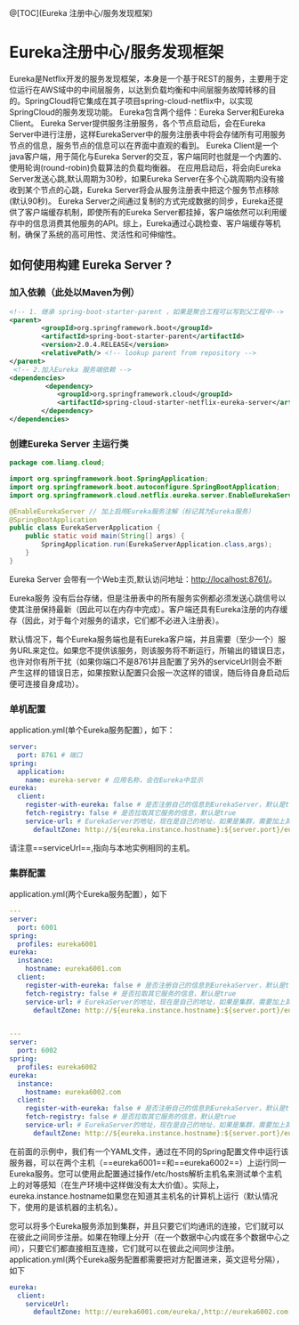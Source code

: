 @[TOC](Eureka 注册中心/服务发现框架)

# Eureka注册中心/服务发现框架

Eureka是Netflix开发的服务发现框架，本身是一个基于REST的服务，主要用于定位运行在AWS域中的中间层服务，以达到负载均衡和中间层服务故障转移的目的。SpringCloud将它集成在其子项目spring-cloud-netflix中，以实现SpringCloud的服务发现功能。
Eureka包含两个组件：Eureka Server和Eureka Client。
Eureka Server提供服务注册服务，各个节点启动后，会在Eureka Server中进行注册，这样EurekaServer中的服务注册表中将会存储所有可用服务节点的信息，服务节点的信息可以在界面中直观的看到。
Eureka Client是一个java客户端，用于简化与Eureka Server的交互，客户端同时也就是一个内置的、使用轮询(round-robin)负载算法的负载均衡器。
在应用启动后，将会向Eureka Server发送心跳,默认周期为30秒，如果Eureka Server在多个心跳周期内没有接收到某个节点的心跳，Eureka Server将会从服务注册表中把这个服务节点移除(默认90秒)。
Eureka Server之间通过复制的方式完成数据的同步，Eureka还提供了客户端缓存机制，即使所有的Eureka Server都挂掉，客户端依然可以利用缓存中的信息消费其他服务的API。综上，Eureka通过心跳检查、客户端缓存等机制，确保了系统的高可用性、灵活性和可伸缩性。

## 如何使用构建 Eureka Server ?
### 加入依赖（此处以Maven为例）
```xml
<!-- 1. 继承 spring-boot-starter-parent ，如果是聚合工程可以写到父工程中-->
<parent>
        <groupId>org.springframework.boot</groupId>
        <artifactId>spring-boot-starter-parent</artifactId>
        <version>2.0.4.RELEASE</version>
        <relativePath/> <!-- lookup parent from repository -->
</parent>
 <!-- 2.加入Eureka 服务端依赖 -->
<dependencies>
         <dependency>
            <groupId>org.springframework.cloud</groupId>
            <artifactId>spring-cloud-starter-netflix-eureka-server</artifactId>
        </dependency>
</dependencies>
```
### 创建Eureka Server 主运行类
```java
package com.liang.cloud;

import org.springframework.boot.SpringApplication;
import org.springframework.boot.autoconfigure.SpringBootApplication;
import org.springframework.cloud.netflix.eureka.server.EnableEurekaServer;

@EnableEurekaServer // 加上启用Eureka服务注解（标记其为Eureka服务）
@SpringBootApplication
public class EurekaServerApplication {
    public static void main(String[] args) {
        SpringApplication.run(EurekaServerApplication.class,args);
    }
}

```
Eureka Server 会带有一个Web主页,默认访问地址：[http://localhost:8761/](http://localhost:8761/)。

Eureka服务 没有后台存储，但是注册表中的所有服务实例都必须发送心跳信号以使其注册保持最新（因此可以在内存中完成）。客户端还具有Eureka注册的内存缓存（因此，对于每个对服务的请求，它们都不必进入注册表）。

默认情况下，每个Eureka服务端也是有Eureka客户端，并且需要（至少一个）服务URL来定位。如果您不提供该服务，则该服务将不断运行，所输出的错误日志，也许对你有所干扰（如果你端口不是8761并且配置了另外的serviceUrl则会不断产生这样的错误日志，如果按默认配置只会报一次这样的错误，随后待自身启动后便可连接自身成功）。

### 单机配置
application.yml(单个Eureka服务配置），如下：
```yml
server:
  port: 8761 # 端口
spring:
  application:
    name: eureka-server # 应用名称，会在Eureka中显示
eureka:
  client:
    register-with-eureka: false # 是否注册自己的信息到EurekaServer，默认是true
    fetch-registry: false # 是否拉取其它服务的信息，默认是true
    service-url: # EurekaServer的地址，现在是自己的地址，如果是集群，需要加上其它Server的地址。
      defaultZone: http://${eureka.instance.hostname}:${server.port}/eureka      
```
请注意==serviceUrl==,指向与本地实例相同的主机。

### 集群配置 
application.yml(两个Eureka服务配置），如下
```yml
---
server:
  port: 6001
spring:
  profiles: eureka6001
eureka:
  instance:
    hostname: eureka6001.com
  client:
    register-with-eureka: false # 是否注册自己的信息到EurekaServer，默认是true
    fetch-registry: false # 是否拉取其它服务的信息，默认是true
    service-url: # EurekaServer的地址，现在是自己的地址，如果是集群，需要加上其它Server的地址。
      defaultZone: http://${eureka.instance.hostname}:${server.port}/eureka


---
server:
  port: 6002
spring:
  profiles: eureka6002
eureka:
  instance:
    hostname: eureka6002.com
  client:
    register-with-eureka: false # 是否注册自己的信息到EurekaServer，默认是true
    fetch-registry: false # 是否拉取其它服务的信息，默认是true
    service-url: # EurekaServer的地址，现在是自己的地址，如果是集群，需要加上其它Server的地址。
      defaultZone: http://${eureka.instance.hostname}:${server.port}/eureka

```
在前面的示例中，我们有一个YAML文件，通过在不同的Spring配置文件中运行该服务器，可以在两个主机（==eureka6001==和==eureka6002==）上运行同一Eureka服务。您可以使用此配置通过操作/etc/hosts解析主机名来测试单个主机上的对等感知（在生产环境中这样做没有太大价值）。实际上，eureka.instance.hostname如果您在知道其主机名的计算机上运行（默认情况下，使用的是该机器的主机名）。

您可以将多个Eureka服务添加到集群，并且只要它们均通讯的连接，它们就可以在彼此之间同步注册。如果在物理上分开（在一个数据中心内或在多个数据中心之间），只要它们都直接相互连接，它们就可以在彼此之间同步注册。
application.yml(两个Eureka服务配置都需要把对方配置进来，英文逗号分隔），如下
```yml
eureka:
  client:
    serviceUrl:
      defaultZone: http://eureka6001.com/eureka/,http://eureka6002.com
```